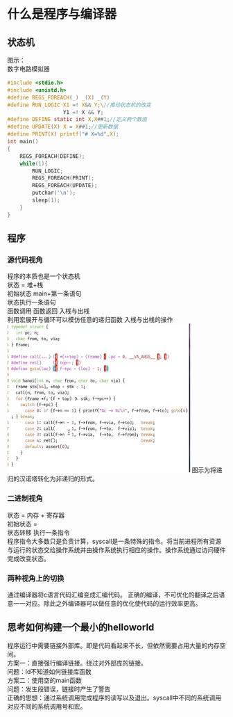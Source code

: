 # 什么是程序与编译器
## 状态机
图示：\
数字电路模拟器
```c
#include <stdio.h>
#include <unistd.h>
#define REGS_FOREACH(_) _(X) _(Y)
#define RUN_LOGIC X1 =! X&& Y;\//推动状态机的改变
                  Y1 =! X && Y;
#define DEFINE static int X,X##1;//定义两个数值
#define UPDATE(X) X = X##1;//更新数据
#define PRINT(X) printf("# X=%d",X);
int main()
{
    REGS_FOREACH(DEFINE);
    while(1){
        RUN_LOGIC;
        REGS_FOREACH(PRINT);
        REGS_FOREACH(UPDATE);
        putchar('\n');
        sleep(1);
    } 
}
```
## 程序
### 源代码视角
程序的本质也是一个状态机\
状态 = 堆+桟\
初始状态 main+第一条语句\
状态执行一条语句\
    函数调用 函数返回 入桟与出桟\
    利用宏展开与循环可以模仿任意的递归函数  入桟与出桟的操作\
   ![Alt text](ostep.png)
   图示为将递归的汉诺塔转化为非递归的形式。
   ### 二进制视角
   状态 = 内存 + 寄存器\
   初始状态 = \
   状态转移 执行一条指令\
   程序指令大多数只是负责计算，syscall是一条特殊的指令。将当前进程所有资源与运行的状态交给操作系统并由操作系统执行相应的操作。操作系统通过访问硬件完成改变状态。
   ### 两种视角上的切换
   通过编译器将c语言代码汇编变成汇编代码。
   正确的编译，不可优化的翻译之后语意一一对应。除此之外编译器可以做任意的优化使代码的运行效率更高。
   ## 思考如何构建一个最小的helloworld
   程序运行中需要链接外部库。即是代码看起来不长，但依然需要占用大量的内存空间。\
   方案一：直接强行编译链接。绕过对外部库的链接。\
   问题：ld不知道如何链接库函数\
   方案二：使用空的main函数\
   问题：发生段错误，链接时产生了警告\
   正确的思想：通过系统调用完成程序的读写以及退出。syscall中不同的系统调用对应不同的系统调用号和宏。
